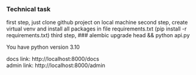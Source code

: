 ### Technical task
first step, just clone github project on local machine
second step, create virtual venv and install all packages in file requirements.txt (pip install -r requirements.txt)
third step, ### alembic upgrade head && python api.py

You have python version 3.10

docs link: http://localhost:8000/docs <br>
admin link: http://localhost:8000/admin

